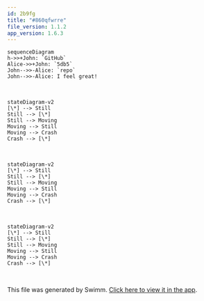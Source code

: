 ```yaml
---
id: 2b9fg
title: "#860qfwrre"
file_version: 1.1.2
app_version: 1.6.3
---
```


<!--MERMAID {width:100}-->
```mermaid
sequenceDiagram
h->>+John: `GitHub`
Alice->>+John: `5db5`
John-->>-Alice: `repo`
John-->>-Alice: I feel great!

```
<!--MCONTENT {content: "sequenceDiagram<br/>\nh->>+John: `GitHub`<swm-token data-swm-token=\":docusaurus.config.js:10:15:15:`  organizationName: &#39;Cyberdyne&#39;, // Usually your GitHub org/user name.`\"/><br/>\nAlice->>+John: `5db5`<swm-token data-swm-token=\":docusaurus.config.js:15:35:35:`        src: &#39;https://firebasestorage.googleapis.com/v0/b/swimmio/o/Docusaurus%2Flogo.png?alt=media&amp;token=ec1e095a-5db5-4546-ae19-a2296fe2fb6e&#39;,`\"/><br/>\nJohn\\-\\-\\>>-Alice: `repo`<swm-token data-swm-token=\":docusaurus.config.js:11:15:15:`  projectName: &#39;skynet&#39;, // Usually your repo name.`\"/><br/>\nJohn\\-\\-\\>>-Alice: I feel great!<br/>\n<br/>"} --->

<br/>

<!--MERMAID {width:50}-->
```mermaid
stateDiagram-v2
[\*] --> Still
Still --> [\*]
Still --> Moving
Moving --> Still
Moving --> Crash
Crash --> [\*]
```
<!--MCONTENT {content: "stateDiagram-v2<br/>\n\\[\\*\\] \\-\\-\\> Still<br/>\nStill \\-\\-\\> \\[\\*\\]<br/>\nStill \\-\\-\\> Moving<br/>\nMoving \\-\\-\\> Still<br/>\nMoving \\-\\-\\> Crash<br/>\nCrash \\-\\-\\> \\[\\*\\]<br/>"} --->

<br/>

<!--MERMAID {width:25}-->
```mermaid
stateDiagram-v2
[\*] --> Still
Still --> [\*]
Still --> Moving
Moving --> Still
Moving --> Crash
Crash --> [\*]
```
<!--MCONTENT {content: "stateDiagram-v2<br/>\n\\[\\*\\] \\-\\-\\> Still<br/>\nStill \\-\\-\\> \\[\\*\\]<br/>\nStill \\-\\-\\> Moving<br/>\nMoving \\-\\-\\> Still<br/>\nMoving \\-\\-\\> Crash<br/>\nCrash \\-\\-\\> \\[\\*\\]<br/>"} --->

<br/>

<!--MERMAID {width:100}-->
```mermaid
stateDiagram-v2
[\*] --> Still
Still --> [\*]
Still --> Moving
Moving --> Still
Moving --> Crash
Crash --> [\*]
```
<!--MCONTENT {content: "stateDiagram-v2<br/>\n\\[\\*\\] \\-\\-\\> Still<br/>\nStill \\-\\-\\> \\[\\*\\]<br/>\nStill \\-\\-\\> Moving<br/>\nMoving \\-\\-\\> Still<br/>\nMoving \\-\\-\\> Crash<br/>\nCrash \\-\\-\\> \\[\\*\\]<br/>"} --->

<br/>

This file was generated by Swimm. [Click here to view it in the app](https://swimm-web-app.web.app/repos/Z2l0aHViJTNBJTNBTm9hUmVwbyUzQSUzQU5vYW96ZXI=/docs/2b9fg).
